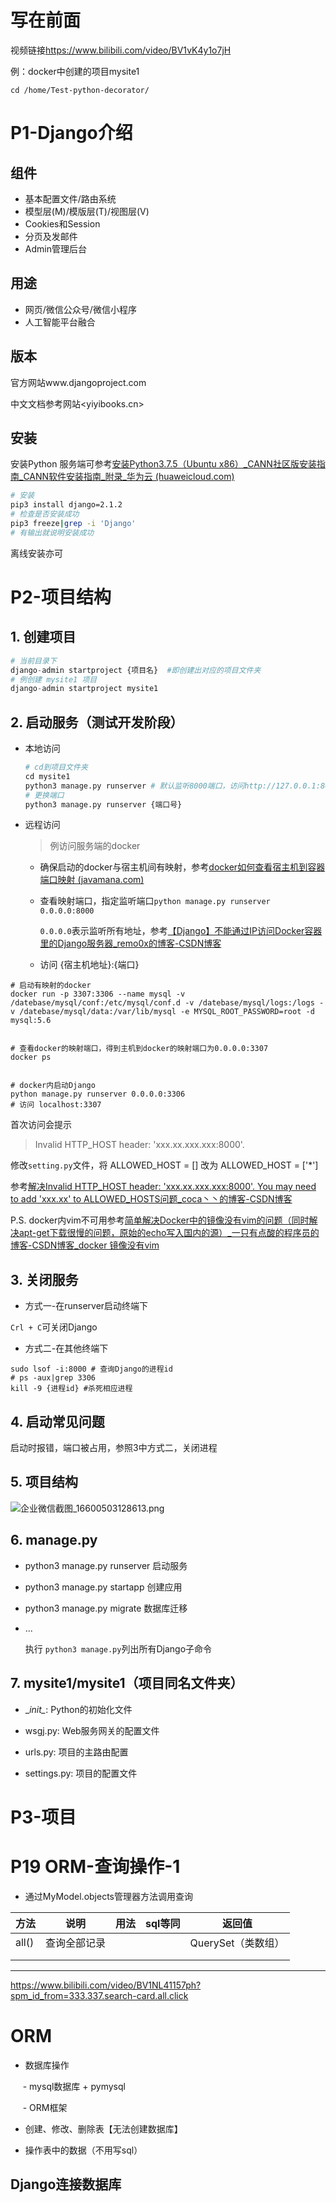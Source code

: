 # 写在前面

视频链接<https://www.bilibili.com/video/BV1vK4y1o7jH>

例：docker中创建的项目mysite1

```shell
cd /home/Test-python-decorator/ 
```

# P1-Django介绍

## 组件

- 基本配置文件/路由系统
- 模型层(M)/模版层(T)/视图层(V)
- Cookies和Session
- 分页及发邮件
- Admin管理后台

## 用途

- 网页/微信公众号/微信小程序
- 人工智能平台融合

## 版本

官方网站www.djangoproject.com

中文文档参考网站<yiyibooks.cn>

## 安装

安装Python
服务端可参考[安装Python3.7.5（Ubuntu x86）_CANN社区版安装指南_CANN软件安装指南_附录_华为云 (huaweicloud.com)](https://support.huaweicloud.com/cann503installguide/install_023.html)

```sh
# 安装
pip3 install django=2.1.2
# 检查是否安装成功
pip3 freeze|grep -i 'Django'
# 有输出就说明安装成功
```

离线安装亦可

# P2-项目结构

## 1. 创建项目

```python
# 当前目录下
django-admin startproject {项目名}  #即创建出对应的项目文件夹
# 例创建 mysite1 项目
django-admin startproject mysite1
```

## 2. 启动服务（测试开发阶段）

- 本地访问
  
  ```python
  # cd到项目文件夹
  cd mysite1
  python3 manage.py runserver # 默认监听8000端口，访问http://127.0.0.1:8000/
  # 更换端口
  python3 manage.py runserver {端口号}
  ```

- 远程访问
  
  > 例访问服务端的docker
  
  - 确保启动的docker与宿主机间有映射，参考[docker如何查看宿主机到容器端口映射 (javamana.com)](https://javamana.com/2022/191/202207090735507043.html)
  
  - 查看映射端口，指定监听端口`python manage.py runserver 0.0.0.0:8000`
    
    `0.0.0.0`表示监听所有地址，参考[【Django】不能通过IP访问Docker容器里的Django服务器_remo0x的博客-CSDN博客](https://blog.csdn.net/White_Idiot/article/details/78177373)
  
  - 访问 {宿主机地址}:{端口}  

```shell
# 启动有映射的docker
docker run -p 3307:3306 --name mysql -v /datebase/mysql/conf:/etc/mysql/conf.d -v /datebase/mysql/logs:/logs -v /datebase/mysql/data:/var/lib/mysql -e MYSQL_ROOT_PASSWORD=root -d mysql:5.6


# 查看docker的映射端口，得到主机到docker的映射端口为0.0.0.0:3307
docker ps


# docker内启动Django
python manage.py runserver 0.0.0.0:3306
# 访问 localhost:3307
```

首次访问会提示

> Invalid HTTP_HOST header: 'xxx.xx.xxx.xxx:8000'.

 修改`setting.py`文件，将 ALLOWED_HOST = [] 改为 ALLOWED_HOST = ['\*']

参考[解决Invalid HTTP_HOST header: 'xxx.xx.xxx.xxx:8000'. You may need to add 'xxx.xx' to ALLOWED_HOSTS问题_coca丶丶的博客-CSDN博客](https://blog.csdn.net/wangctes/article/details/89052886)

P.S. docker内vim不可用参考[简单解决Docker中的镜像没有vim的问题（同时解决apt-get下载很慢的问题，原始的echo写入国内的源）_一只有点酸的程序员的博客-CSDN博客_docker 镜像没有vim](https://blog.csdn.net/weixin_44598727/article/details/108300731)

## 3. 关闭服务

- 方式一-在runserver启动终端下

`Crl + C`可关闭Django 



- 方式二-在其他终端下

```shell
sudo lsof -i:8000 # 查询Django的进程id
# ps -aux|grep 3306
kill -9 {进程id} #杀死相应进程
```

## 4. 启动常见问题

启动时报错，端口被占用，参照3中方式二，关闭进程

## 5. 项目结构



![企业微信截图_16600503128613.png](C:\Users\chris.tian\Documents\work\django-notebook\imygirl.github.io\pic-bed\企业微信截图_16600503128613.png)

## 6. manage.py

- python3 manage.py runserver 启动服务 

- python3 manage.py startapp 创建应用

- python3 manage.py migrate 数据库迁移

- ...
  
  执行 `python3 manage.py`列出所有Django子命令

## 7. mysite1/mysite1（项目同名文件夹）

- \__init\__: Python的初始化文件

- wsgj.py: Web服务网关的配置文件

- urls.py: 项目的主路由配置

- settings.py: 项目的配置文件
  
  

# P3-项目

# P19 ORM-查询操作-1



- 通过MyModel.objects管理器方法调用查询

| 方法    | 说明     | 用法  | sql等同 | 返回值           |
| ----- | ------ | --- | ----- | ------------- |
| all() | 查询全部记录 |     |       | QuerySet（类数组） |
|       |        |     |       |               |
|       |        |     |       |               |



















-----------------

https://www.bilibili.com/video/BV1NL41157ph?spm_id_from=333.337.search-card.all.click

# ORM

- 数据库操作

     - mysql数据库 + pymysql

     - ORM框架

- 创建、修改、删除表【无法创建数据库】

- 操作表中的数据（不用写sql）

## Django连接数据库




















